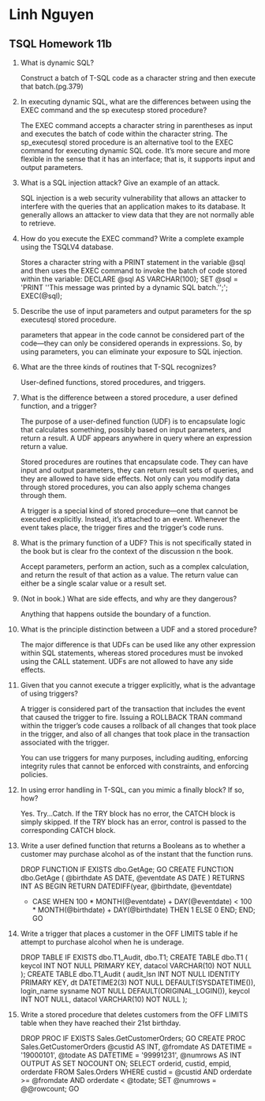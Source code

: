 # Linh Nguyen
## TSQL Homework 11b

1. What is dynamic SQL?

	Construct a batch of T-SQL code as a character string and then execute that batch.(pg.379)	

2. In executing dynamic SQL, what are the differences between using the EXEC command and the sp executesp stored procedure?

	The EXEC command accepts a character string in parentheses as input and executes the batch of code within the character string.
	The sp_executesql stored procedure is an alternative tool to the EXEC command for executing dynamic SQL code. It’s more secure and more flexible in the sense that it has an interface; that is, it supports input and output parameters.

3. What is a SQL injection attack? Give an example of an attack.

	SQL injection is a web security vulnerability that allows an attacker to interfere with the queries that an application makes to its database. It generally allows an attacker to view data that they are not normally able to retrieve.

4. How do you execute the EXEC command? Write a complete example using the TSQLV4 database.

	Stores a character string with a PRINT statement in the variable @sql and then uses the EXEC command to invoke the batch of code stored within the variable:
	DECLARE @sql AS VARCHAR(100);
	SET @sql = 'PRINT ''This message was printed by a dynamic SQL batch.'';';
	EXEC(@sql);

5. Describe the use of input parameters and output parameters for the sp executesql stored procedure.

	parameters that appear in the code cannot be considered part of the code—they can only be considered operands in expressions. So, by using parameters, you can eliminate your exposure to SQL injection. 

6. What are the three kinds of routines that T-SQL recognizes?

	User-defined functions, stored procedures, and triggers.

7. What is the difference between a stored procedure, a user defined function, and a 	trigger?

	The purpose of a user-defined function (UDF) is to encapsulate logic that calculates something, possibly based on input parameters, and return a result. A UDF appears anywhere in query where an expression return a value. 
	
	Stored procedures are routines that encapsulate code. They can have input and output parameters, they can return result sets of queries, and they are allowed to have side effects. Not only can you modify data through stored procedures, you can also apply schema changes through them. 
	
	A trigger is a special kind of stored procedure—one that cannot be executed explicitly. Instead, it’s attached to an event. Whenever the event takes place, the trigger fires and the trigger’s code runs.
	

8. What is the primary function of a UDF? This is not specifically stated in the book but is clear fro the context of the discussion n the book.

	Accept parameters, perform an action, such as a complex calculation, and return the result of that action as a value. The return value can either be a single scalar value or a result set.

9. (Not in book.) What are side effects, and why are they dangerous?

	Anything that happens outside the boundary of a function. 

10. What is the principle distinction between a UDF and a stored procedure?

	The major difference is that UDFs can be used like any other expression within SQL statements, whereas stored procedures must be invoked using the CALL statement.
	UDFs are not allowed to have any side effects. 

11. Given that you cannot execute a trigger explicitly, what is the advantage of using triggers?

	A trigger is considered part of the transaction that includes the event that caused the trigger to fire. Issuing a ROLLBACK TRAN command within the trigger’s code causes a rollback of all changes that took place in the trigger, and also of all changes that took place in the transaction associated with the trigger.
	
	You can use triggers for many purposes, including auditing, enforcing integrity rules that cannot be enforced with constraints, and enforcing policies. 

12. In using error handling in T-SQL, can you mimic a finally block? If so, how?

	Yes. Try...Catch. If the TRY block has no error, the CATCH block is simply skipped. If the TRY block has an error, control is passed to the corresponding CATCH block. 

13. Write a user defined function that returns a Booleans as to whether a customer may purchase alcohol as of the instant that the function runs.

	DROP FUNCTION IF EXISTS dbo.GetAge;
	GO
	CREATE FUNCTION dbo.GetAge
	(
	 @birthdate AS DATE, 
	  @eventdate AS DATE
	)
	RETURNS INT
	AS
	BEGIN
	 RETURN
	 DATEDIFF(year, @birthdate, @eventdate)
	 - CASE WHEN 100 * MONTH(@eventdate) + DAY(@eventdate)
	 < 100 * MONTH(@birthdate) + DAY(@birthdate)
	 THEN 1 ELSE 0
	 END;
	END;
	GO

14. Write a trigger that places a customer in the OFF LIMITS table if he attempt to purchase alcohol when he is underage.

		
	DROP TABLE IF EXISTS dbo.T1_Audit, dbo.T1;
	CREATE TABLE dbo.T1
	(
	 keycol INT NOT NULL PRIMARY KEY,
	 datacol VARCHAR(10) NOT NULL
	);
	CREATE TABLE dbo.T1_Audit
	(
	 audit_lsn INT NOT NULL IDENTITY PRIMARY KEY,
	 dt DATETIME2(3) NOT NULL DEFAULT(SYSDATETIME()),
	 login_name sysname NOT NULL DEFAULT(ORIGINAL_LOGIN()),
	 keycol INT NOT NULL,
	 datacol VARCHAR(10) NOT NULL
	);


15. Write a stored procedure that deletes customers from the OFF LIMITS table when they have reached their 21st birthday.

	DROP PROC IF EXISTS Sales.GetCustomerOrders;
	GO
	CREATE PROC Sales.GetCustomerOrders
	 @custid AS INT,
	 @fromdate AS DATETIME = '19000101',
	 @todate AS DATETIME = '99991231',
	 @numrows AS INT OUTPUT 
	AS
	SET NOCOUNT ON;
	SELECT orderid, custid, empid, orderdate
	FROM Sales.Orders
	WHERE custid = @custid
	 AND orderdate >= @fromdate
	 AND orderdate < @todate;
	SET @numrows = @@rowcount;
	GO
